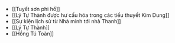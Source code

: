 - [[Tuyết sơn phi hồ]]
- [[Lý Tự Thành được hư cấu hóa trong các tiểu thuyết Kim Dung]]
- [[Sự kiện lịch sử từ Nhà minh tới nhà Thanh]]
- [[Lý Tự Thành]]
- [[Hồng Tú Toàn]]

